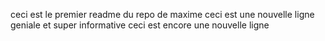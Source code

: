 ceci est le premier readme du repo de maxime
ceci est une nouvelle ligne geniale et super informative
ceci est encore une nouvelle ligne